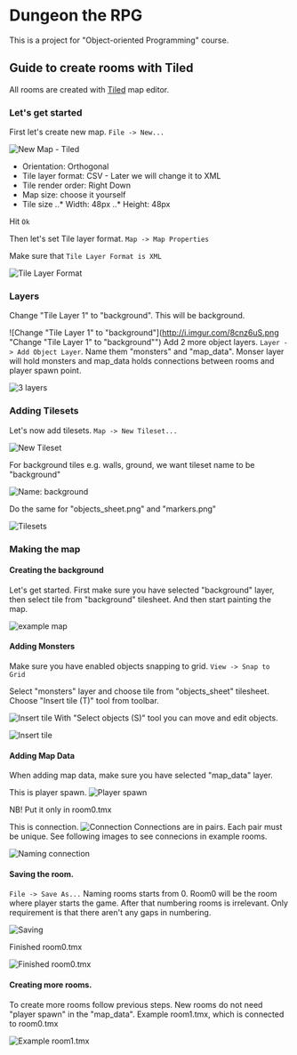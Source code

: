 # Dungeon the RPG
This is a project for "Object-oriented Programming" course.

## Guide to create rooms with Tiled

All rooms are created with [Tiled](http://www.mapeditor.org/ "Tiled Map Editor download") map editor.

### Let's get started

First let's create new map. `File -> New...`

![New Map - Tiled](http://i.imgur.com/gMGdWtx.png "New Map - Tiled")
* Orientation: Orthogonal
* Tile layer format: CSV - Later we will change it to XML
* Tile render order: Right Down
* Map size: choose it yourself
* Tile size
..* Width: 48px
..* Height: 48px

Hit `Ok`

Then let's set Tile layer format.
`Map -> Map Properties`

Make sure that `Tile Layer Format is XML`

![Tile Layer Format](http://i.imgur.com/MLGBO85.png "Tile Layer Format is XML")

### Layers
Change "Tile Layer 1" to "background". This will be background.

![Change "Tile Layer 1" to "background"](http://i.imgur.com/8cnz6uS.png "Change "Tile Layer 1" to "background"")
Add 2 more object layers. `Layer -> Add Object Layer`. Name them "monsters" and "map_data". Monser layer will hold monsters and map_data holds connections between rooms and player spawn point.

![3 layers](http://i.imgur.com/w0rMh8T.png "All 3 layers")

### Adding Tilesets
Let's now add tilesets. `Map -> New Tileset...`

![New Tileset](http://i.imgur.com/q4MadH9.png "Map -> New Tileset...")

For background tiles e.g. walls, ground, we want tileset name to be "background"

![Name: background](http://i.imgur.com/JFcRT4K.png "Name: background")

Do the same for "objects_sheet.png" and "markers.png"

![Tilesets](http://i.imgur.com/iHbTloO.png "All tilesets")

### Making the map

#### Creating the background
Let's get started. First make sure you have selected "background" layer, then select tile from "background" tilesheet. And then start painting the map.

![example map](http://i.imgur.com/1vAKsfT.png "Example map")

#### Adding Monsters
Make sure you have enabled objects snapping to grid. `View -> Snap to Grid`

Select "monsters" layer and choose tile from "objects_sheet" tilesheet.
Choose "Insert tile (T)" tool from toolbar.

![Insert tile](http://i.imgur.com/YbTkjjy.png "Insert tile (T)")
With "Select objects (S)" tool you can move and edit objects.

![Insert tile](http://i.imgur.com/r5ssod9.png "Example map with monsters")

#### Adding Map Data

When adding map data, make sure you have selected "map_data" layer.

This is player spawn.
![Player spawn](http://i.imgur.com/g5bC0P6.png "Put it only in room0")

NB! Put it only in room0.tmx

This is connection.
![Connection](http://i.imgur.com/An7y0AK.png "Connection")
Connections are in pairs. Each pair must be unique. See following images to see connecions in example rooms.

![Naming connection](http://i.imgur.com/VmOcef9.png "Naming connection")

#### Saving the room.
`File -> Save As...` Naming rooms starts from 0. Room0 will be the room where player starts the game. After that numbering rooms is irrelevant. Only requirement is that there aren't any gaps in numbering.

![Saving](http://i.imgur.com/0nGI6sL.png "Saving the room.")

Finished room0.tmx

![Finished room0.tmx](http://i.imgur.com/5ZCEh5G.png "Finished room0.tmx")

#### Creating more rooms.

To create more rooms follow previous steps. New rooms do not need "player spawn" in the "map_data".
Example room1.tmx, which is connected to room0.tmx

![Example room1.tmx](http://i.imgur.com/2wTYZTw.png "Example room1.tmx")
